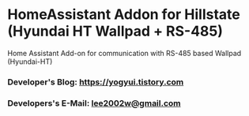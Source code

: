 # HomeAssistant Addon for Hillstate (Hyundai HT Wallpad + RS-485)
Home Assistant Add-on for communication with RS-485 based Wallpad (Hyundai-HT)

### Developer's Blog: https://yogyui.tistory.com

### Developers's E-Mail: lee2002w@gmail.com
